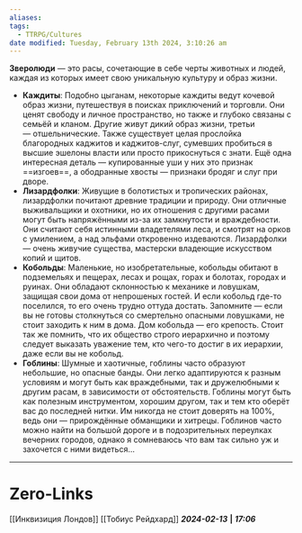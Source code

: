 ```yaml
---
aliases: 
tags:
  - TTRPG/Cultures
date modified: Tuesday, February 13th 2024, 3:10:26 am
---
```

**Зверолюди** — это расы, сочетающие в себе черты животных и людей, каждая из которых имеет свою уникальную культуру и образ жизни.

- **Каждиты**: Подобно цыганам, некоторые каждиты ведут кочевой образ жизни, путешествуя в поисках приключений и торговли. Они ценят свободу и личное пространство, но также и глубоко связаны с семьёй и кланом. Другие живут дикий образ жизни, третьи — отшельнические. Также существует целая прослойка благородных каджитов и каджитов-слуг, сумевших пробиться в высшие эшелоны власти или просто прикоснуться с знати. Ещё одна интересная деталь — купированные уши у них это признак ==изгоев==, а ободранные хвосты — признаки бродяг и слуг при дворе.
- **Лизардфолки**: Живущие в болотистых и тропических районах, лизардфолки почитают древние традиции и природу. Они отличные выживальщики и охотники, но их отношения с другими расами могут быть напряжёнными из-за их замкнутости и враждебности. Они считают себя истинными владетелями леса, и смотрят на орков с умилением, а над эльфами откровенно издеваются. Лизардфолки — очень живучие существа, мастерски владеющие искусством копий и щитов.
- **Кобольды**: Маленькие, но изобретательные, кобольды обитают в подземельях и пещерах, лесах и рощах, горах и болотах, городах и руинах. Они обладают склонностью к механике и ловушкам, защищая свои дома от непрошеных гостей. И если кобольд где-то поселился, то его очень трудно оттуда достать. Запомните — если вы не готовы столкнуться со смертельно опасными ловушками, не стоит заходить к ним в дома. Дом кобольда — его крепость. Стоит так же помнить, что их общество строго иерархично и поэтому следует выказать уважение тем, кто чего-то достиг в их иерархии, даже если вы не кобольд.
- **Гоблины**: Шумные и хаотичные, гоблины часто образуют небольшие, но опасные банды. Они легко адаптируются к разным условиям и могут быть как враждебными, так и дружелюбными к другим расам, в зависимости от обстоятельств. Гоблины могут быть как полезным инструментом, хорошим другом, так и тем кто оберёт вас до последней нитки. Им никогда не стоит доверять на 100%, ведь они — прирождённые обманщики и хитрецы. Гоблинов часто можно найти на большой дороге и в подозрительных переулках вечерних городов, однако я сомневаюсь что вам так сильно уж и захочется с ними видеться...

___
# Zero-Links
[[Инквизиция Лондов]]
[[Тобиус Рейдхард]]
***2024-02-13*** **|** ***17:06***